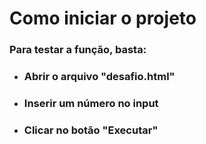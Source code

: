 # Como iniciar o projeto

### Para testar a função, basta: 

- ### Abrir o arquivo "desafio.html"
- ### Inserir um número no input
- ### Clicar no botão "Executar"